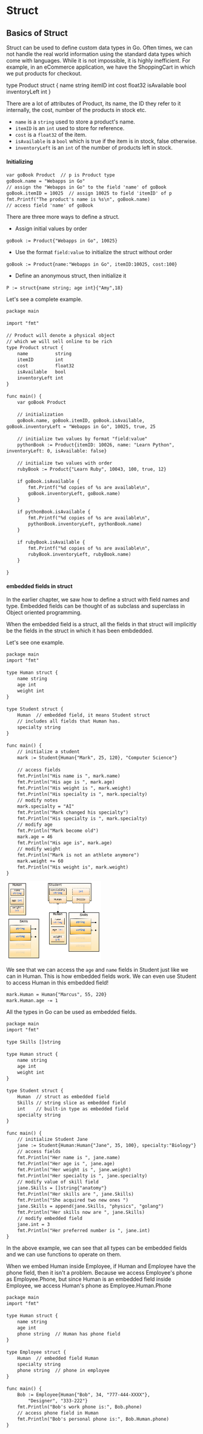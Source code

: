 # Struct

## Basics of Struct

Struct can be used to define custom data types in Go. Often times, we can not handle the real world information using the standard data types which come with languages. While it is not impossible, it is highly inefficient. For example, in an eCommerce application, we have the ShoppingCart in which we put products for checkout.

type Product struct {
    name string
    itemID int
    cost float32
    isAvailable bool
    inventoryLeft int
}
	
There are a lot of attributes of Product, its name, the ID they refer to it internally, the cost, number of the products in stock etc.

- `name` is a `string` used to store a product's name.
- `itemID` is an `int` used to store for reference.
- `cost` is a `float32` of the item.
- `isAvailable` is a `bool` which is true if the item is in stock, false otherwise.
- `inventoryLeft` is an `int` of the number of products left in stock.

#### Initializing

	var goBook Product  // p is Product type
	goBook.name = "Webapps in Go"  
    // assign the "Webapps in Go" to the field 'name' of goBook
	goBook.itemID = 10025  // assign 10025 to field 'itemID' of p
	fmt.Printf("The product's name is %s\n", goBook.name)  
    // access field 'name' of goBook

There are three more ways to define a struct.

- Assign initial values by order

`goBook := Product{"Webapps in Go", 10025}`
	
- Use the format `field:value` to initialize the struct without order

`goBook := Product{name:"Webapps in Go", itemID:10025, cost:100}`

- Define an anonymous struct, then initialize it

`P := struct{name string; age int}{"Amy",18}`
		
Let's see a complete example.

	package main

    import "fmt"

    // Product will denote a physical object
    // which we will sell online to be rich
    type Product struct {
        name          string
        itemID        int
        cost          float32
        isAvailable   bool
        inventoryLeft int
    }

    func main() {
        var goBook Product

        // initialization
        goBook.name, goBook.itemID, goBook.isAvailable, goBook.inventoryLeft = "Webapps in Go", 10025, true, 25

        // initialize two values by format "field:value"
        pythonBook := Product{itemID: 10026, name: "Learn Python", inventoryLeft: 0, isAvailable: false}

        // initialize two values with order
        rubyBook := Product{"Learn Ruby", 10043, 100, true, 12}

        if goBook.isAvailable {
            fmt.Printf("%d copies of %s are available\n", 
            goBook.inventoryLeft, goBook.name)
        }

        if pythonBook.isAvailable {
            fmt.Printf("%d copies of %s are available\n", 
            pythonBook.inventoryLeft, pythonBook.name)
        }

        if rubyBook.isAvailable {
            fmt.Printf("%d copies of %s are available\n", 
            rubyBook.inventoryLeft, rubyBook.name)
        }

    }
	
#### embedded fields in struct

In the earlier chapter, we saw how to define a struct with field names and type. Embedded fields can be thought of as subclass and superclass in Object oriented programming.

When the embedded field is a struct, all the fields in that struct will implicitly be the fields in the struct in which it has been embdedded.

Let's see one example.

	package main
	import "fmt"

	type Human struct {
    	name string
    	age int
    	weight int
	}

	type Student struct {
    	Human  // embedded field, it means Student struct
		// includes all fields that Human has.
    	specialty string
	}

	func main() {
    	// initialize a student
    	mark := Student{Human{"Mark", 25, 120}, "Computer Science"}

    	// access fields
    	fmt.Println("His name is ", mark.name)
    	fmt.Println("His age is ", mark.age)
    	fmt.Println("His weight is ", mark.weight)
    	fmt.Println("His specialty is ", mark.specialty)
    	// modify notes
    	mark.specialty = "AI"
    	fmt.Println("Mark changed his specialty")
    	fmt.Println("His specialty is ", mark.specialty)
    	// modify age
    	fmt.Println("Mark become old")
    	mark.age = 46
    	fmt.Println("His age is", mark.age)
    	// modify weight
    	fmt.Println("Mark is not an athlete anymore")
    	mark.weight += 60
    	fmt.Println("His weight is", mark.weight)
	}
	
![Embedding in Student and Human](images/2.4.student_struct.png)

We see that we can access the `age` and `name` fields in Student just like we can in Human. This is how embedded fields work. We can even use Student to access Human in this embedded field!

	mark.Human = Human{"Marcus", 55, 220}
	mark.Human.age -= 1
	
All the types in Go can be used as embedded fields.

	package main
	import "fmt"

	type Skills []string

	type Human struct {
    	name string
    	age int
    	weight int
	}

	type Student struct {
    	Human  // struct as embedded field
    	Skills // string slice as embedded field
    	int    // built-in type as embedded field
    	specialty string
	}

	func main() {
    	// initialize Student Jane
    	jane := Student{Human:Human{"Jane", 35, 100}, specialty:"Biology"}
    	// access fields
    	fmt.Println("Her name is ", jane.name)
    	fmt.Println("Her age is ", jane.age)
    	fmt.Println("Her weight is ", jane.weight)
    	fmt.Println("Her specialty is ", jane.specialty)
    	// modify value of skill field
    	jane.Skills = []string{"anatomy"}
    	fmt.Println("Her skills are ", jane.Skills)
    	fmt.Println("She acquired two new ones ")
    	jane.Skills = append(jane.Skills, "physics", "golang")
    	fmt.Println("Her skills now are ", jane.Skills)
    	// modify embedded field
    	jane.int = 3
    	fmt.Println("Her preferred number is ", jane.int)
	}
	
In the above example, we can see that all types can be embedded fields and we can use functions to operate on them.

When we embed Human inside Employee, if Human and Employee have the phone field, then it isn't a problem. Because we access Employee's phone as Employee.Phone, but since Human is an embedded field inside Employee, we access Human's phone as Employee.Human.Phone

	package main
	import "fmt"

	type Human struct {
    	name string
    	age int
    	phone string  // Human has phone field
	}

	type Employee struct {
    	Human  // embedded field Human
    	specialty string
    	phone string  // phone in employee
	}

	func main() {
    	Bob := Employee{Human{"Bob", 34, "777-444-XXXX"}, 
		    "Designer", "333-222"}
    	fmt.Println("Bob's work phone is:", Bob.phone)
    	// access phone field in Human
    	fmt.Println("Bob's personal phone is:", Bob.Human.phone)
	}
